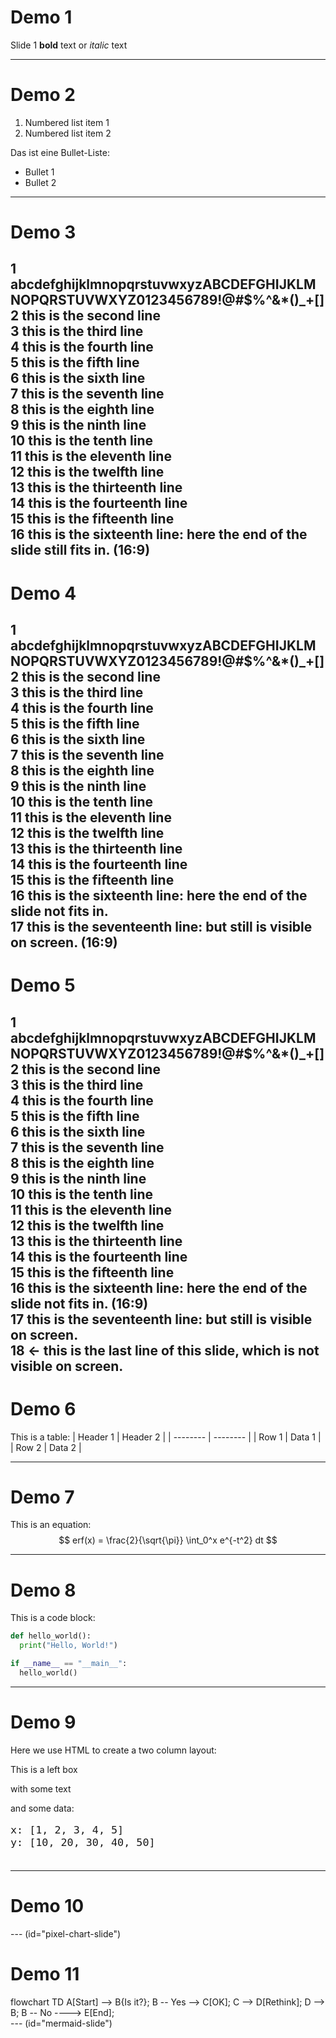 # Demo 1
Slide 1 **bold** text or *italic* text

---
# Demo 2
1. Numbered list item 1
2. Numbered list item 2

Das ist eine Bullet-Liste:
- Bullet 1
- Bullet 2

---
# Demo 3
1 abcdefghijklmnopqrstuvwxyzABCDEFGHIJKLMNOPQRSTUVWXYZ0123456789!@#$%^&*()_+[]  
2 this is the second line  
3 this is the third line  
4 this is the fourth line  
5 this is the fifth line  
6 this is the sixth line  
7 this is the seventh line  
8 this is the eighth line  
9 this is the ninth line  
10 this is the tenth line  
11 this is the eleventh line  
12 this is the twelfth line  
13 this is the thirteenth line  
14 this is the fourteenth line  
15 this is the fifteenth line  
16 this is the sixteenth line: here the end of the slide still fits in. (16:9)
---
# Demo 4
1 abcdefghijklmnopqrstuvwxyzABCDEFGHIJKLMNOPQRSTUVWXYZ0123456789!@#$%^&*()_+[]  
2 this is the second line  
3 this is the third line  
4 this is the fourth line  
5 this is the fifth line  
6 this is the sixth line  
7 this is the seventh line  
8 this is the eighth line  
9 this is the ninth line  
10 this is the tenth line  
11 this is the eleventh line  
12 this is the twelfth line  
13 this is the thirteenth line  
14 this is the fourteenth line  
15 this is the fifteenth line  
16 this is the sixteenth line: here the end of the slide not fits in.    
17 this is the seventeenth line: but still is visible on screen. (16:9)
---
# Demo 5
1 abcdefghijklmnopqrstuvwxyzABCDEFGHIJKLMNOPQRSTUVWXYZ0123456789!@#$%^&*()_+[]  
2 this is the second line  
3 this is the third line  
4 this is the fourth line  
5 this is the fifth line  
6 this is the sixth line  
7 this is the seventh line  
8 this is the eighth line  
9 this is the ninth line  
10 this is the tenth line  
11 this is the eleventh line  
12 this is the twelfth line  
13 this is the thirteenth line  
14 this is the fourteenth line  
15 this is the fifteenth line  
16 this is the sixteenth line: here the end of the slide not fits in. (16:9)      
17 this is the seventeenth line: but still is visible on screen.  
18 <- this is the last line of this slide, which is not visible on screen.
---
# Demo 6
This is a table:
| Header 1 | Header 2 |
| -------- | -------- |
| Row 1    | Data 1   |
| Row 2    | Data 2   |

---
# Demo 7
This is an equation:
$$
erf(x) = \frac{2}{\sqrt{\pi}} \int_0^x e^{-t^2} dt
$$

---
# Demo 8
This is a code block:
```python
def hello_world():
  print("Hello, World!")

if __name__ == "__main__":
  hello_world()
```

---
# Demo 9
Here we use HTML to create a two column layout:
<div>
  <div class="leftBox">
    <p class="mainBullet">This is a left box</p>
    <p class="subBullet">with some text</p>
    </div>	
  <div class="spacer"></div>
  <div class="rightBox">
    and some data:
    <pre style="font-size: large;">
<code>x: [1, 2, 3, 4, 5]
y: [10, 20, 30, 40, 50]</code>
		</pre>
	</div>
</div>

--- 
# Demo 10
<div id="pixel-chart"></div>
  <script>// NO BLANK LINES ALLOWED IN SCRIPT TAGS!!!
(function() {
  let divID = "pixel-chart";
  let sectionID = divID + "-slide";
  let myFig = null;
  let axesAlready = false;
  // Beispiel: 5 Datensätze (als statisch oder asynchron geladen)
  const sampleData1 = [
    { x: 0, y:  5 },
    { x: 1, y: 10 },
    { x: 2, y:  8 },
    { x: 3, y: 15 },
    { x: 4, y: 12 },
    { x: 5, y: 20 }
  ]; 
  // Angenommen, sampleData2 könnte aus CSV kommen – hier simuliert
  const sampleData2 = [
    { x: 0, y: 15 },
    { x: 1, y: 12 },
    { x: 2, y: 18 },
    { x: 3, y: 10 },
    { x: 4, y: 17 },
    { x: 5, y: 22 }
  ]; 
  // Beispielhafte weitere Datenspuren
  const sampleData3 = sampleData1.map(d => ({ x: d.x, y: d.y * 0.8 }));
  const sampleData4 = sampleData2.map(d => ({ x: d.x, y: d.y * 1.2 }));
  const sampleData5 = sampleData1.map(d => ({ x: d.x, y: d.y + 5 }));
  // Alle Datensätze in einem Array
  const dataSets = [
    { data: sampleData1, options: { curve: d3.curveNatural, lineColor: "#A0A", pointColor: "#F0F" } },
    { data: sampleData2, options: { curve: d3.curveNatural, lineColor: "#0A0", pointColor: "#0F0" } },
    { data: sampleData3, options: { curve: d3.curveBasis,   lineColor: "#00F", pointColor: "#F00" } },
    { data: sampleData4, options: { curve: d3.curveStep,    lineColor: "#F00", pointColor: "#00F" } },
    { data: sampleData5, options: { curve: d3.curveCardinal, lineColor: "#FF0", pointColor: "#0FF" } }
  ]; 
  // Listener an den Slidewechsel anfügen
  Reveal.addEventListener('slidechanged', event => {
    if (event.currentSlide.id === sectionID) {
      plotUtils.drawPixelChart(divID, dataSets);
      Reveal.layout();
    }
  });
  // Falls die dynamische Folie schon aktuell ist, Diagramm sofort zeichnen
  if (Reveal.getCurrentSlide() && Reveal.getCurrentSlide().id === sectionID) {
    plotUtils.drawPixelChart(divID, dataSets);
    Reveal.layout();
  }
})();
</script>
--- (id="pixel-chart-slide")

# Demo 11

<div class="mermaid">
flowchart TD
  A[Start] --> B{Is it?};
  B -- Yes --> C[OK];
  C --> D[Rethink];
  D --> B;
  B -- No ----> E[End];
</div>
--- (id="mermaid-slide")